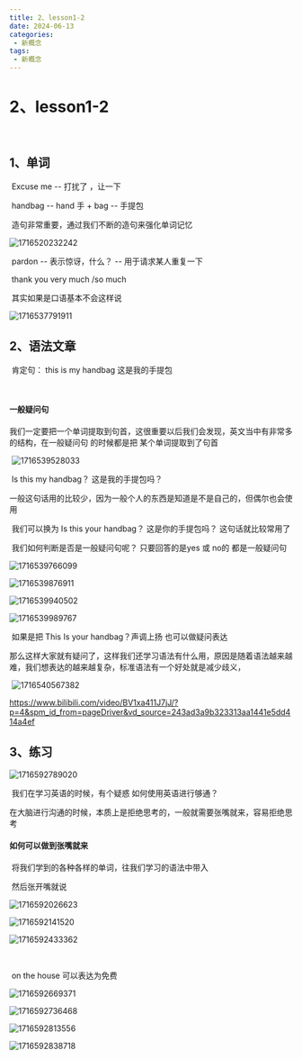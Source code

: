 ```yaml
---
title: 2、lesson1-2
date: 2024-06-13
categories: 
 - 新概念
tags: 
 - 新概念
---
```



# 2、lesson1-2

​		



## 1、单词

​	Excuse me -- 打扰了 ，让一下

​	handbag -- hand 手 + bag  -- 手提包



​	造句非常重要，通过我们不断的造句来强化单词记忆

![1716520232242](../../.vuepress/public/images/1716520232242.png)



​	pardon -- 表示惊讶，什么？ -- 用于请求某人重复一下











​	thank you very much  /so much 

​	其实如果是口语基本不会这样说

![1716537791911](../../.vuepress/public/images/1716537791911.png)







## 2、语法文章



​	肯定句： this is my handbag 这是我的手提包

​	

#### 	一般疑问句

​		我们一定要把一个单词提取到句首，这很重要以后我们会发现，英文当中有非常多的结构，在一般疑问句 的时候都是把 某个单词提取到了句首

​	![1716539528033](../../.vuepress/public/images/1716539528033.png)

​			Is this my handbag？ 这是我的手提包吗？

​		一般这句话用的比较少，因为一般个人的东西是知道是不是自己的，但偶尔也会使用

​		我们可以换为 Is this your handbag？ 这是你的手提包吗？ 这句话就比较常用了



​	我们如何判断是否是一般疑问句呢？ 只要回答的是yes 或 no的 都是一般疑问句

![1716539766099](../../.vuepress/public/images/1716539766099.png)



![1716539876911](../../.vuepress/public/images/1716539876911.png)



![1716539940502](../../.vuepress/public/images/1716539940502.png)



![1716539989767](../../.vuepress/public/images/1716539989767.png)



​			 如果是把 This Is your handbag？声调上扬 也可以做疑问表达

​				那么这样大家就有疑问了，这样我们还学习语法有什么用，原因是随着语法越来越难，我们想表达的越来越复杂，标准语法有一个好处就是减少歧义，

​		![1716540567382](../../.vuepress/public/images/1716540567382.png)





https://www.bilibili.com/video/BV1xa411J7jJ/?p=4&spm_id_from=pageDriver&vd_source=243ad3a9b323313aa1441e5dd414a4ef



## 3、练习

![1716592789020](../../.vuepress/public/images/1716592789020.png)



​	我们在学习英语的时候，有个疑惑 如何使用英语进行够通？

​		在大脑进行沟通的时候，本质上是拒绝思考的，一般就需要张嘴就来，容易拒绝思考



#### 	如何可以做到张嘴就来

​			将我们学到的各种各样的单词，往我们学习的语法中带入

​		然后张开嘴就说

![1716592026623](../../.vuepress/public/images/1716592026623.png)



![1716592141520](../../.vuepress/public/images/1716592141520.png)



![1716592433362](../../.vuepress/public/images/1716592433362.png)



​	

​			on the house 可以表达为免费

![1716592669371](../../.vuepress/public/images/1716592669371.png)



![1716592736468](../../.vuepress/public/images/1716592736468.png)



![1716592813556](../../.vuepress/public/images/1716592813556.png)



![1716592838718](../../.vuepress/public/images/1716592838718.png)















​	